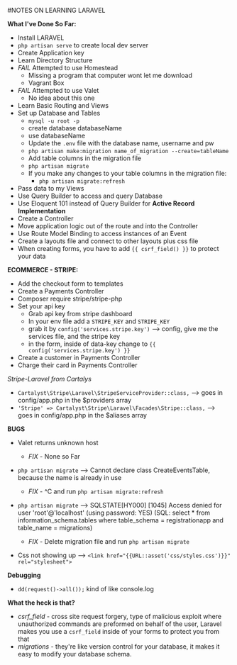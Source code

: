 #NOTES ON LEARNING LARAVEL

**What I've Done So Far:**
  - Install LARAVEL
  - `php artisan serve` to create local dev server
  - Create Application key
  - Learn Directory Structure
  - *FAIL* Attempted to use Homestead
    - Missing a program that computer wont let me download
    - Vagrant Box
  - *FAIL* Attempted to use Valet
    - No idea about this one
  - Learn Basic Routing and Views
  - Set up Database and Tables
    - `mysql -u root -p`
    - create database databaseName
    - use databaseName
    - Update the `.env` file with the database name, username and pw
    - `php artisan make:migration name_of_migration --create=tableName`
    - Add table columns in the migration file
    - `php artisan migrate`
    - If you make any changes to your table columns in the migration file:
      - `php artisan migrate:refresh`
  - Pass data to my Views
  - Use Query Builder to access and query Database
  - Use Eloquent 101 instead of Query Builder for **Active Record Implementation**
  - Create a Controller
  - Move application logic out of the route and into the Controller
  - Use Route Model Binding to access instances of an Event
  - Create a layouts file and connect to other layouts plus css file
  - When creating forms, you have to add `{{ csrf_field() }}` to protect your data

**ECOMMERCE - STRIPE:**
  - Add the checkout form to templates
  - Create a Payments Controller
  - Composer require stripe/stripe-php
  - Set your api key
    - Grab api key from stripe dashboard
    - In your env file add a `STRIPE_KEY` and `STRIPE_KEY`
    - grab it by `config('services.stripe.key')` --> config, give me the services file, and the stripe key
    - in the form, inside of data-key change to `{{ config('services.stripe.key') }}`
  - Create a customer in Payments Controller
  - Charge their card in Payments Controller

*Stripe-Laravel from Cartalys*
  - `Cartalyst\Stripe\Laravel\StripeServiceProvider::class,` --> goes in config/app.php in the $providers array
  - `'Stripe' => Cartalyst\Stripe\Laravel\Facades\Stripe::class,` --> goes in config/app.php in the $aliases array

**BUGS**

  - Valet returns unknown host
    - *FIX* - None so Far

  - `php artisan migrate` --> Cannot declare class CreateEventsTable, because the name is already in use
    - *FIX* - ^C and run `php artisan migrate:refresh`

  - `php artisan migrate` --> SQLSTATE[HY000] [1045] Access denied for user 'root'@'localhost' (using password: YES) (SQL: select * from information_schema.tables where table_schema = registrationapp and table_name = migrations)
    - *FIX* - Delete migration file and run `php artisan migrate`

  - Css not showing up --> `<link href="{{URL::asset('css/styles.css')}}" rel="stylesheet">`

**Debugging**

  - `dd(request()->all());` kind of like console.log

**What the heck is that?**
  - *csrf_field* - cross site request forgery, type of malicious exploit where unauthorized commands are preformed on behalf of the user, Laravel makes you use a `csrf_field` inside of your forms to protect you from that
  - *migrations* - they're like version control for your database, it makes it easy to modify your database schema.
